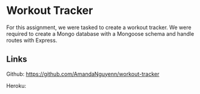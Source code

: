 # Workout Tracker

For this assignment, we were tasked to create a workout tracker. We were required to create a Mongo database with a Mongoose schema and handle routes with Express.

## Links

Github: https://github.com/AmandaNguyenn/workout-tracker

Heroku: 


